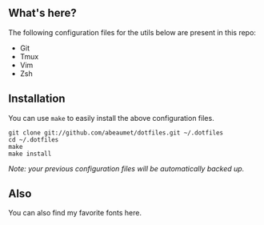 ## What's here?

The following configuration files for the utils below are present in this repo:
- Git
- Tmux
- Vim
- Zsh

## Installation

You can use `make` to easily install the above configuration files.

    git clone git://github.com/abeaumet/dotfiles.git ~/.dotfiles
    cd ~/.dotfiles
    make
    make install

_Note: your previous configuration files will be automatically backed up._

## Also

You can also find my favorite fonts here.
